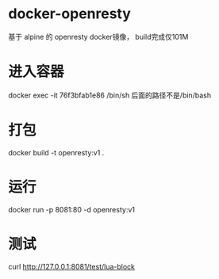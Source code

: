 # docker-openresty
基于 alpine 的 openresty docker镜像， build完成仅101M

# 进入容器
docker exec -it 76f3bfab1e86 /bin/sh
后面的路径不是/bin/bash

# 打包
docker build -t openresty:v1 .

# 运行
docker run -p 8081:80 -d openresty:v1

# 测试
curl http://127.0.0.1:8081/test/lua-block
